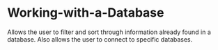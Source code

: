 Working-with-a-Database
=======================

Allows the user to filter and sort through information already found in a database. Also allows the user to connect to specific databases.
